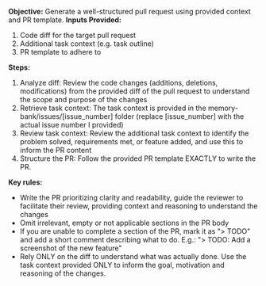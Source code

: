 **Objective:** Generate a well-structured pull request using provided context and PR template.
**Inputs Provided:**
1. Code diff for the target pull request
2. Additional task context (e.g. task outline)
3. PR template to adhere to

**Steps:**
1. Analyze diff: Review the code changes (additions, deletions, modifications) from the provided diff of the pull request to understand the scope and purpose of the changes
2. Retrieve task context: The task context is provided in the memory-bank/issues/[issue_number] folder (replace [issue_number] with the actual issue number I provided)
3. Review task context: Review the additional task context to identify the problem solved, requirements met, or feature added, and use this to inform the PR content
4. Structure the PR: Follow the provided PR template EXACTLY to write the PR.

**Key rules:**
- Write the PR prioritizing clarity and readability, guide the reviewer to facilitate their review, providing context and reasoning to understand the changes
- Omit irrelevant, empty or not applicable sections in the PR body
- If you are unable to complete a section of the PR, mark it as "> TODO" and add a short comment describing what to do. E.g.: "> TODO: Add a screenshot of the new feature"
- Rely ONLY on the diff to understand what was actually done. Use the task context provided ONLY to inform the goal, motivation and reasoning of the changes.
